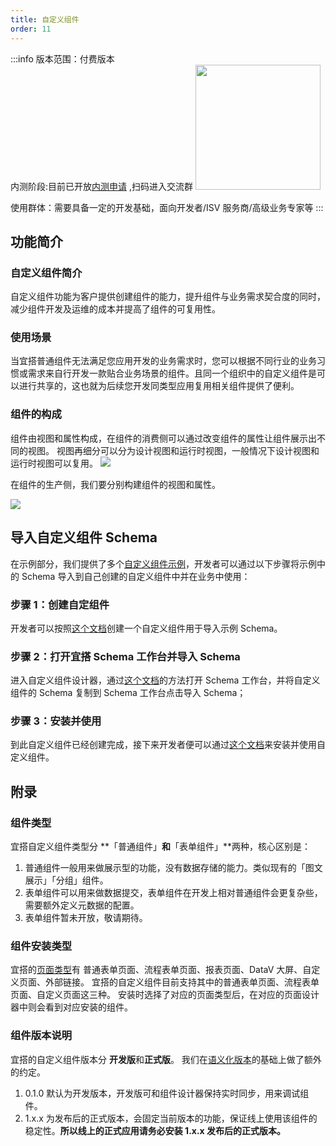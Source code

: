 ```yaml
---
title: 自定义组件
order: 11
---
```


:::info
版本范围：付费版本  
内测阶段:目前已开放[内测申请](https://www.aliwork.com/o/component) ,扫码进入交流群
<img src ="https://img.alicdn.com/imgextra/i4/O1CN01vm6DKb1eCw3I5gYQ7_!!6000000003836-2-tps-960-1080.png_.webp" width="200" />

使用群体：需要具备一定的开发基础，面向开发者/ISV 服务商/高级业务专家等
:::

## 功能简介

### 自定义组件简介

自定义组件功能为客户提供创建组件的能力，提升组件与业务需求契合度的同时，减少组件开发及运维的成本并提高了组件的可复用性。

### 使用场景

当宜搭普通组件无法满足您应用开发的业务需求时，您可以根据不同行业的业务习惯或需求来自行开发一款贴合业务场景的组件。且同一个组织中的自定义组件是可以进行共享的，这也就为后续您开发同类型应用复用相关组件提供了便利。

### 组件的构成

组件由视图和属性构成，在组件的消费侧可以通过改变组件的属性让组件展示出不同的视图。
视图再细分可以分为设计视图和运行时视图，一般情况下设计视图和运行时视图可以复用。
![](https://img.alicdn.com/imgextra/i3/O1CN01yshAOJ1V3TK9C6tr3_!!6000000002597-2-tps-959-532.png_.webp)

在组件的生产侧，我们要分别构建组件的视图和属性。

![](https://img.alicdn.com/imgextra/i2/O1CN012OMxBD1aO9HkXB1TI_!!6000000003319-2-tps-959-530.png_.webp)

## 导入自定义组件 Schema

在示例部分，我们提供了多个[自定义组件示例](https://docs.aliwork.com/docs/yida_support/wtwabe/oupunp/gdi5p8/sg47d6/zas20t)，开发者可以通过以下步骤将示例中的 Schema 导入到自己创建的自定义组件中并在业务中使用：

### 步骤 1：创建自定组件

开发者可以按照[这个文档](/docs/guide/customComponent/start#步骤-1创建自定义组件)创建一个自定义组件用于导入示例 Schema。

### 步骤 2：打开宜搭 Schema 工作台并导入 Schema

进入自定义组件设计器，通过[这个文档](/docs/guide/concept/debug#开启-schema-工作台)的方法打开 Schema 工作台，并将自定义组件的 Schema 复制到 Schema 工作台点击导入 Schema；

### 步骤 3：安装并使用

到此自定义组件已经创建完成，接下来开发者便可以通过[这个文档](/docs/guide/customComponent/start#步骤-3安装自定义组件)来安装并使用自定义组件。

## 附录

### 组件类型

宜搭自定义组件类型分 **「普通组件」**和**「表单组件」**两种，核心区别是：

1. 普通组件一般用来做展示型的功能，没有数据存储的能力。类似现有的「图文展示」「分组」组件。
1. 表单组件可以用来做数据提交，表单组件在开发上相对普通组件会更复杂些，需要额外定义元数据的配置。
1. 表单组件暂未开放，敬请期待。

### 组件安装类型

宜搭的[页面类型](https://www.yuque.com/yida/support/poq66i)有 普通表单页面、流程表单页面、报表页面、DataV 大屏、自定义页面、外部链接。
宜搭的自定义组件目前支持其中的普通表单页面、流程表单页面、自定义页面这三种。
安装时选择了对应的页面类型后，在对应的页面设计器中则会看到对应安装的组件。

### 组件版本说明

宜搭的自定义组件版本分 **开发版**和**正式版**。
我们在[语义化版本](https://semver.org/lang/zh-CN/)的基础上做了额外的约定。

1. 0.1.0 默认为开发版本，开发版可和组件设计器保持实时同步，用来调试组件。
1. 1.x.x 为发布后的正式版本，会固定当前版本的功能，保证线上使用该组件的稳定性。**所以线上的正式应用请务必安装 1.x.x 发布后的正式版本。**
